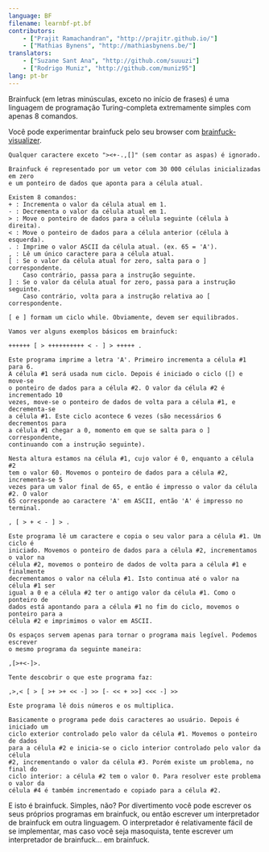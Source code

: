 ```yaml
---
language: BF
filename: learnbf-pt.bf
contributors:
    - ["Prajit Ramachandran", "http://prajitr.github.io/"]
    - ["Mathias Bynens", "http://mathiasbynens.be/"]
translators:
    - ["Suzane Sant Ana", "http://github.com/suuuzi"]
    - ["Rodrigo Muniz", "http://github.com/muniz95"]
lang: pt-br
---
```


Brainfuck (em letras minúsculas, exceto no início de frases) é uma linguagem de
programação Turing-completa extremamente simples com apenas 8 comandos.

Você pode experimentar brainfuck pelo seu browser com [brainfuck-visualizer](http://fatiherikli.github.io/brainfuck-visualizer/).

```bf
Qualquer caractere exceto "><+-.,[]" (sem contar as aspas) é ignorado.

Brainfuck é representado por um vetor com 30 000 células inicializadas em zero
e um ponteiro de dados que aponta para a célula atual.

Existem 8 comandos:
+ : Incrementa o valor da célula atual em 1.
- : Decrementa o valor da célula atual em 1.
> : Move o ponteiro de dados para a célula seguinte (célula à direita).
< : Move o ponteiro de dados para a célula anterior (célula à esquerda).
. : Imprime o valor ASCII da célula atual. (ex. 65 = 'A').
, : Lê um único caractere para a célula atual.
[ : Se o valor da célula atual for zero, salta para o ] correspondente.
    Caso contrário, passa para a instrução seguinte.
] : Se o valor da célula atual for zero, passa para a instrução seguinte.
    Caso contrário, volta para a instrução relativa ao [ correspondente.

[ e ] formam um ciclo while. Obviamente, devem ser equilibrados.

Vamos ver alguns exemplos básicos em brainfuck:

++++++ [ > ++++++++++ < - ] > +++++ .

Este programa imprime a letra 'A'. Primeiro incrementa a célula #1 para 6.
A célula #1 será usada num ciclo. Depois é iniciado o ciclo ([) e move-se
o ponteiro de dados para a célula #2. O valor da célula #2 é incrementado 10
vezes, move-se o ponteiro de dados de volta para a célula #1, e decrementa-se
a célula #1. Este ciclo acontece 6 vezes (são necessários 6 decrementos para
a célula #1 chegar a 0, momento em que se salta para o ] correspondente,
continuando com a instrução seguinte).

Nesta altura estamos na célula #1, cujo valor é 0, enquanto a célula #2
tem o valor 60. Movemos o ponteiro de dados para a célula #2, incrementa-se 5
vezes para um valor final de 65, e então é impresso o valor da célula #2. O valor
65 corresponde ao caractere 'A' em ASCII, então 'A' é impresso no terminal.

, [ > + < - ] > .

Este programa lê um caractere e copia o seu valor para a célula #1. Um ciclo é
iniciado. Movemos o ponteiro de dados para a célula #2, incrementamos o valor na
célula #2, movemos o ponteiro de dados de volta para a célula #1 e finalmente
decrementamos o valor na célula #1. Isto continua até o valor na célula #1 ser
igual a 0 e a célula #2 ter o antigo valor da célula #1. Como o ponteiro de
dados está apontando para a célula #1 no fim do ciclo, movemos o ponteiro para a
célula #2 e imprimimos o valor em ASCII.

Os espaços servem apenas para tornar o programa mais legível. Podemos escrever
o mesmo programa da seguinte maneira:

,[>+<-]>.

Tente descobrir o que este programa faz:

,>,< [ > [ >+ >+ << -] >> [- << + >>] <<< -] >>

Este programa lê dois números e os multiplica.

Basicamente o programa pede dois caracteres ao usuário. Depois é iniciado um
ciclo exterior controlado pelo valor da célula #1. Movemos o ponteiro de dados
para a célula #2 e inicia-se o ciclo interior controlado pelo valor da célula
#2, incrementando o valor da célula #3. Porém existe um problema, no final do
ciclo interior: a célula #2 tem o valor 0. Para resolver este problema o valor da
célula #4 é também incrementado e copiado para a célula #2.
```

E isto é brainfuck. Simples, não? Por divertimento você pode escrever os
seus próprios programas em brainfuck, ou então escrever um interpretador de
brainfuck em outra linguagem. O interpretador é relativamente fácil de se
implementar, mas caso você seja masoquista, tente escrever um interpretador de
brainfuck… em brainfuck.
